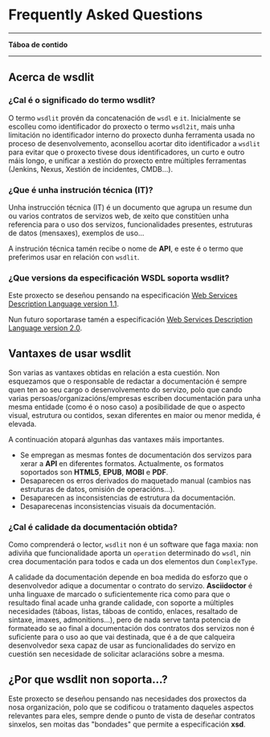 <!--
  #%L
  wsdlit
  %%
  Copyright (C) 2021 - 2022 Axencia para a Modernización Tecnolóxica de Galicia (AMTEGA) - Xunta de Galicia
  %%
  This file is part of "wsdlit".
  
  "wsdlit" is free software: you can redistribute it and/or modify
  it under the terms of:
  European Union Public License, either Version 1.2 or – as soon
  they will be approved by the European Commission - subsequent versions of
  the EUPL;
  
  "wsdlit" is distributed in the hope that it will be useful,
  but WITHOUT ANY WARRANTY; without even the implied warranty of
  MERCHANTABILITY or FITNESS FOR A PARTICULAR PURPOSE. See the
  European Union Public License for more details.
  
  You may obtain a copy of tce European Union Public Licence at:
  http://joinup.ec.europa.eu/software/page/eupl/licence-eupl
  #L%
  -->

# Frequently Asked Questions

---
**Táboa de contido**
<!-- MACRO{toc} -->
---

## Acerca de wsdlit

### ¿Cal é o significado do termo wsdlit?

O termo `wsdlit` provén da concatenación de `wsdl` e `it`.
Inicialmente se escolleu como identificador do proxecto o termo `wsdl2it`,
mais unha limitación no identificador interno do proxecto dunha ferramenta usada no proceso de desenvolvemento,
aconsellou acortar dito identificador a `wsdlit` para evitar que o proxecto tivese dous identificadores,
un curto e outro máis longo,
e unificar a xestión do proxecto entre múltiples ferramentas (Jenkins, Nexus, Xestión de incidentes, CMDB...).

### ¿Que é unha instrución técnica (IT)?
Unha instrucción técnica (IT) é un documento que agrupa un resume dun ou varios contratos de servizos web,
de xeito que constitúen unha referencia para o uso dos servizos, funcionalidades presentes,
estruturas de datos (mensaxes), exemplos de uso... 

A instrución técnica tamén recibe o nome de **API**, e este é o termo que preferimos usar en relación con `wsdlit`.

### ¿Que versions da especificación WSDL soporta wsdlit?
Este proxecto se deseñou pensando na especificación
[Web Services Description Language version 1.1](https://www.w3.org/TR/2001/NOTE-wsdl-20010315).

Nun futuro soportarase tamén a especificación
[Web Services Description Language version 2.0](http://www.w3.org/TR/wsdl20-primer).

## Vantaxes de usar wsdlit
Son varias as vantaxes obtidas en relación a esta cuestión.
Non esquezamos que o responsable de redactar a documentación é sempre quen ten ao seu cargo o desenvolvemento do servizo,
polo que cando varias persoas/organizacións/empresas escriben documentación para unha mesma entidade (como é o noso caso)
a posibilidade de que o aspecto visual,
estrutura ou contidos,
sexan diferentes en maior ou menor medida,
é elevada.

A continuación atopará algunhas das vantaxes máis importantes.

* Se empregan as mesmas fontes de documentación dos servizos para xerar a **API** en diferentes formatos.
Actualmente, os formatos soportados son **HTML5**, **EPUB**, **MOBI** e **PDF**.
* Desaparecen os erros derivados do maquetado manual (cambios nas estruturas de datos, omisión de operacións...).
* Desaparecen as inconsistencias de estrutura da documentación.
* Desaparecenas inconsistencias visuais da documentación.

### ¿Cal é calidade da documentación obtida?
Como comprenderá o lector, `wsdlit` non é un software que faga maxia:
non adiviña que funcionalidade aporta un `operation` determinado do `wsdl`,
nin crea documentación para todos e cada un dos elementos dun `ComplexType`.

A calidade da documentación depende en boa medida do esforzo que o desenvolvedor adique a documentar o contrato do servizo.
**Asciidoctor** é unha linguaxe de marcado o suficientemente rica como para que o resultado final acade unha
grande calidade,
con soporte a múltiples necesidades (táboas, listas, táboas de contido, enlaces, resaltado de sintaxe, imaxes, admonitions...),
pero de nada serve tanta potencia de formateado se ao final a documentación
dos contratos dos servizos non é suficiente para o uso ao que vai destinada,
que é a de que calqueira desenvolvedor sexa capaz de usar as funcionalidades do servizo en cuestión sen necesidade
de solicitar aclaracións sobre a mesma.

## ¿Por que wsdlit non soporta...?
Este proxecto se deseñou pensando nas necesidades dos proxectos da nosa organización,
polo que se codificou o tratamento daqueles aspectos relevantes para eles,
sempre dende o punto de vista de deseñar contratos sinxelos,
sen moitas das "bondades" que permite a especificación **xsd**.
